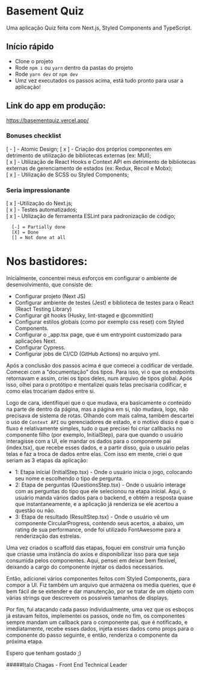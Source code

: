 # Basement Quiz

Uma aplicação Quiz feita com Next.js, Styled Components and TypeScript.

## Início rápido

- Clone o projeto
- Rode ```npm i``` ou ```yarn``` dentro da pastas do projeto
- Rode ```yarn dev``` or ```npm dev```
- Umz vez executados os passos acima, está tudo pronto para usar a aplicação!

## Link do app em produção:
 https://basementquiz.vercel.app/


### Bonuses checklist

[ - ] - Atomic Design;
[ x ] - Criação dos próprios componentes em detrimento de utilização de bibliotecas externas (ex: MUI);     
[ x ] - Utilização de React Hooks e Context API em detrimento de bibliotecas externas de gerenciamento de estados   (ex: Redux, Recoil e Mobx);  
[ x ] - Utilização de SCSS ou Styled Components;  



### Seria impressionante
[ x ] -Utilização do Next.js;  
[ x ] - Testes automatizados;  
[ x ] - Utilização de ferramenta ESLint para padronização de código;  

      [-] = Partially done
      [X] = Done
      [] = Not done at all

# Nos bastidores:

Inicialmente, concentrei meus esforços em configurar o ambiente de desenvolvimento, que consiste de:  

- Configurar projeto (Next JS)  
- Configurar ambiente de testes (Jest) e biblioteca de testes para o React (React Testing Library)  
- Configurar git hooks (Husky, lint-staged e @commitlint)  
- Configurar estilos globais (como por exemplo css reset) com Styled Components.  
- Configurar o \_app.tsx page, que é um entrypoint customizado para aplicações Next.  
- Configurar Cypress.  
- Configurar jobs de CI/CD (GitHub Actions) no arquivo yml.  


Após a conclusão dos passos acima é que comecei a codificar de verdade. Comecei com a "documentação" dos tipos. Para isso, vi o que os endpoints retornavam e assim, criei os tipos deles, num arquivo de tipos global. Após isso, olhei para o protótipo e mentalizei quais telas precisaria codificar, e como elas trocariam dados entre si. 

Logo de cara, identifiquei que o que mudava, era basicamente o conteúdo na parte de dentro da página, mas a página em si, não mudava, logo, não precisava de sistema de rotas. Olhando com mais calma, também descartei o uso de ```Context API``` ou gerenciadores de estado, e o motivo disso é que o fluxo é relativamente simples, tudo o que precisei foi criar callbacks no componente filho (por exemplo, InitialStep), para que quando o usuário interagisse com a UI, ele mandar os dados para o componente pai (index.tsx), que recebe esses dados, e a partir disso, guia o usuário pelas telas e faz a troca de dados entre elas. Com isso em mente, criei o que seriam as 3 etapas da aplicação: 

  - 1: Etapa inicial (InitialStep.tsx) - Onde o usuário inicia o jogo, colocando seu nome e escolhendo o tipo de pergunta.
  - 2: Etapa de perguntas (QuestionsStep.tsx) - Onde o usuário interage com as perguntas do tipo que ele selecionou na etapa inicial. Aqui, o usuário manda vários dados para o backend, e obtém a resposta quase que instantaneamente, e a aplicação já renderiza se ele acertou a questão ou não.
  - 3: Etapa de resultado (ResultStep.tsx) - Onde o usuário vê um componente CircularProgress, contendo seus acertos, a abaixo, um rating de sua performance, onde foi utilizado FontAwesome para a renderização das estrelas.

Uma vez criados o scaffold das etapas, foquei em construir uma função que criasse uma instância do axios e disponibilizar isso para que seja consumida pelos componentes. Aqui, pensei em deixar bem flexível, deixando a cargo do componente injetar os dados necessários.

Então, adicionei vários componentes feitos com Styled Components, para compor a UI. Fiz também um arquivo que armazena os media queries, que é bem fácil de se extender e dar manutenção, por se tratar de um objeto com várias strings que descrevem os possíveis tamanhos de displays.

Por fim, fui atacando cada passo individualmente, uma vez que os esboços já estavam feitos, implementei os passos, onde no fim, os componentes sempre mandam um callback para o componente pai, que é notificado, e imediatamente, recebe esses dados, injeta esses dados como props para o componente do passo seguinte, e então, renderiza o componente da próxima etapa.

Espero que tenham gostado ;)

#####Italo Chagas - Front End Technical Leader